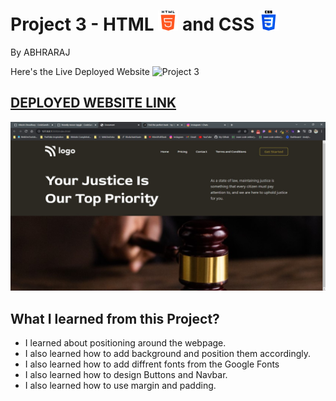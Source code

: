 # Project 3 - HTML ![](./readmeImages/html-5.png) and CSS ![](./readmeImages/css-3.png)

By ABHRARAJ

Here's the Live Deployed Website ![Project 3](https://img.shields.io/badge/Project-3-brightgreen)

## [DEPLOYED WEBSITE LINK](https://peaceful-monstera-f8741b.netlify.app)

![Completed Website](./readmeImages/completedScreenshot.jpg)

## What I learned from this Project?

- I learned about positioning around the webpage.
- I also learned how to add background and position them accordingly.
- I also learned how to add diffrent fonts from the Google Fonts
- I also learned how to design Buttons and Navbar.
- I also learned how to use margin and padding.



